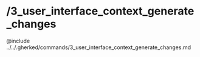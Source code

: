 # /3_user_interface_context_generate_changes

@include ../../.gherked/commands/3_user_interface_context_generate_changes.md